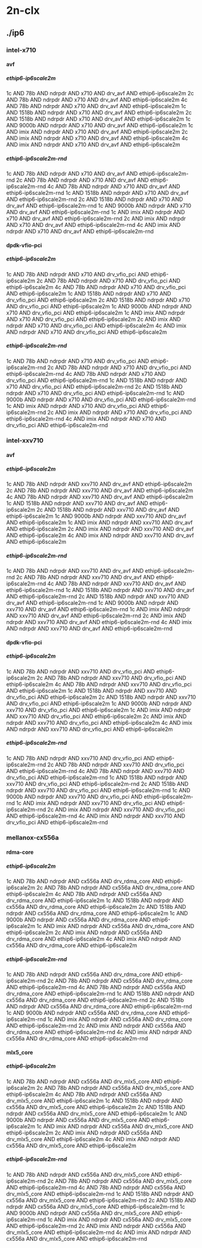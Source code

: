 # 2n-clx
## ./ip6
### intel-x710
#### avf
##### ethip6-ip6scale2m
1c AND 78b AND ndrpdr AND x710 AND drv_avf AND ethip6-ip6scale2m
2c AND 78b AND ndrpdr AND x710 AND drv_avf AND ethip6-ip6scale2m
4c AND 78b AND ndrpdr AND x710 AND drv_avf AND ethip6-ip6scale2m
1c AND 1518b AND ndrpdr AND x710 AND drv_avf AND ethip6-ip6scale2m
2c AND 1518b AND ndrpdr AND x710 AND drv_avf AND ethip6-ip6scale2m
1c AND 9000b AND ndrpdr AND x710 AND drv_avf AND ethip6-ip6scale2m
1c AND imix AND ndrpdr AND x710 AND drv_avf AND ethip6-ip6scale2m
2c AND imix AND ndrpdr AND x710 AND drv_avf AND ethip6-ip6scale2m
4c AND imix AND ndrpdr AND x710 AND drv_avf AND ethip6-ip6scale2m
##### ethip6-ip6scale2m-rnd
1c AND 78b AND ndrpdr AND x710 AND drv_avf AND ethip6-ip6scale2m-rnd
2c AND 78b AND ndrpdr AND x710 AND drv_avf AND ethip6-ip6scale2m-rnd
4c AND 78b AND ndrpdr AND x710 AND drv_avf AND ethip6-ip6scale2m-rnd
1c AND 1518b AND ndrpdr AND x710 AND drv_avf AND ethip6-ip6scale2m-rnd
2c AND 1518b AND ndrpdr AND x710 AND drv_avf AND ethip6-ip6scale2m-rnd
1c AND 9000b AND ndrpdr AND x710 AND drv_avf AND ethip6-ip6scale2m-rnd
1c AND imix AND ndrpdr AND x710 AND drv_avf AND ethip6-ip6scale2m-rnd
2c AND imix AND ndrpdr AND x710 AND drv_avf AND ethip6-ip6scale2m-rnd
4c AND imix AND ndrpdr AND x710 AND drv_avf AND ethip6-ip6scale2m-rnd
#### dpdk-vfio-pci
##### ethip6-ip6scale2m
1c AND 78b AND ndrpdr AND x710 AND drv_vfio_pci AND ethip6-ip6scale2m
2c AND 78b AND ndrpdr AND x710 AND drv_vfio_pci AND ethip6-ip6scale2m
4c AND 78b AND ndrpdr AND x710 AND drv_vfio_pci AND ethip6-ip6scale2m
1c AND 1518b AND ndrpdr AND x710 AND drv_vfio_pci AND ethip6-ip6scale2m
2c AND 1518b AND ndrpdr AND x710 AND drv_vfio_pci AND ethip6-ip6scale2m
1c AND 9000b AND ndrpdr AND x710 AND drv_vfio_pci AND ethip6-ip6scale2m
1c AND imix AND ndrpdr AND x710 AND drv_vfio_pci AND ethip6-ip6scale2m
2c AND imix AND ndrpdr AND x710 AND drv_vfio_pci AND ethip6-ip6scale2m
4c AND imix AND ndrpdr AND x710 AND drv_vfio_pci AND ethip6-ip6scale2m
##### ethip6-ip6scale2m-rnd
1c AND 78b AND ndrpdr AND x710 AND drv_vfio_pci AND ethip6-ip6scale2m-rnd
2c AND 78b AND ndrpdr AND x710 AND drv_vfio_pci AND ethip6-ip6scale2m-rnd
4c AND 78b AND ndrpdr AND x710 AND drv_vfio_pci AND ethip6-ip6scale2m-rnd
1c AND 1518b AND ndrpdr AND x710 AND drv_vfio_pci AND ethip6-ip6scale2m-rnd
2c AND 1518b AND ndrpdr AND x710 AND drv_vfio_pci AND ethip6-ip6scale2m-rnd
1c AND 9000b AND ndrpdr AND x710 AND drv_vfio_pci AND ethip6-ip6scale2m-rnd
1c AND imix AND ndrpdr AND x710 AND drv_vfio_pci AND ethip6-ip6scale2m-rnd
2c AND imix AND ndrpdr AND x710 AND drv_vfio_pci AND ethip6-ip6scale2m-rnd
4c AND imix AND ndrpdr AND x710 AND drv_vfio_pci AND ethip6-ip6scale2m-rnd
### intel-xxv710
#### avf
##### ethip6-ip6scale2m
1c AND 78b AND ndrpdr AND xxv710 AND drv_avf AND ethip6-ip6scale2m
2c AND 78b AND ndrpdr AND xxv710 AND drv_avf AND ethip6-ip6scale2m
4c AND 78b AND ndrpdr AND xxv710 AND drv_avf AND ethip6-ip6scale2m
1c AND 1518b AND ndrpdr AND xxv710 AND drv_avf AND ethip6-ip6scale2m
2c AND 1518b AND ndrpdr AND xxv710 AND drv_avf AND ethip6-ip6scale2m
1c AND 9000b AND ndrpdr AND xxv710 AND drv_avf AND ethip6-ip6scale2m
1c AND imix AND ndrpdr AND xxv710 AND drv_avf AND ethip6-ip6scale2m
2c AND imix AND ndrpdr AND xxv710 AND drv_avf AND ethip6-ip6scale2m
4c AND imix AND ndrpdr AND xxv710 AND drv_avf AND ethip6-ip6scale2m
##### ethip6-ip6scale2m-rnd
1c AND 78b AND ndrpdr AND xxv710 AND drv_avf AND ethip6-ip6scale2m-rnd
2c AND 78b AND ndrpdr AND xxv710 AND drv_avf AND ethip6-ip6scale2m-rnd
4c AND 78b AND ndrpdr AND xxv710 AND drv_avf AND ethip6-ip6scale2m-rnd
1c AND 1518b AND ndrpdr AND xxv710 AND drv_avf AND ethip6-ip6scale2m-rnd
2c AND 1518b AND ndrpdr AND xxv710 AND drv_avf AND ethip6-ip6scale2m-rnd
1c AND 9000b AND ndrpdr AND xxv710 AND drv_avf AND ethip6-ip6scale2m-rnd
1c AND imix AND ndrpdr AND xxv710 AND drv_avf AND ethip6-ip6scale2m-rnd
2c AND imix AND ndrpdr AND xxv710 AND drv_avf AND ethip6-ip6scale2m-rnd
4c AND imix AND ndrpdr AND xxv710 AND drv_avf AND ethip6-ip6scale2m-rnd
#### dpdk-vfio-pci
##### ethip6-ip6scale2m
1c AND 78b AND ndrpdr AND xxv710 AND drv_vfio_pci AND ethip6-ip6scale2m
2c AND 78b AND ndrpdr AND xxv710 AND drv_vfio_pci AND ethip6-ip6scale2m
4c AND 78b AND ndrpdr AND xxv710 AND drv_vfio_pci AND ethip6-ip6scale2m
1c AND 1518b AND ndrpdr AND xxv710 AND drv_vfio_pci AND ethip6-ip6scale2m
2c AND 1518b AND ndrpdr AND xxv710 AND drv_vfio_pci AND ethip6-ip6scale2m
1c AND 9000b AND ndrpdr AND xxv710 AND drv_vfio_pci AND ethip6-ip6scale2m
1c AND imix AND ndrpdr AND xxv710 AND drv_vfio_pci AND ethip6-ip6scale2m
2c AND imix AND ndrpdr AND xxv710 AND drv_vfio_pci AND ethip6-ip6scale2m
4c AND imix AND ndrpdr AND xxv710 AND drv_vfio_pci AND ethip6-ip6scale2m
##### ethip6-ip6scale2m-rnd
1c AND 78b AND ndrpdr AND xxv710 AND drv_vfio_pci AND ethip6-ip6scale2m-rnd
2c AND 78b AND ndrpdr AND xxv710 AND drv_vfio_pci AND ethip6-ip6scale2m-rnd
4c AND 78b AND ndrpdr AND xxv710 AND drv_vfio_pci AND ethip6-ip6scale2m-rnd
1c AND 1518b AND ndrpdr AND xxv710 AND drv_vfio_pci AND ethip6-ip6scale2m-rnd
2c AND 1518b AND ndrpdr AND xxv710 AND drv_vfio_pci AND ethip6-ip6scale2m-rnd
1c AND 9000b AND ndrpdr AND xxv710 AND drv_vfio_pci AND ethip6-ip6scale2m-rnd
1c AND imix AND ndrpdr AND xxv710 AND drv_vfio_pci AND ethip6-ip6scale2m-rnd
2c AND imix AND ndrpdr AND xxv710 AND drv_vfio_pci AND ethip6-ip6scale2m-rnd
4c AND imix AND ndrpdr AND xxv710 AND drv_vfio_pci AND ethip6-ip6scale2m-rnd
### mellanox-cx556a
#### rdma-core
##### ethip6-ip6scale2m
1c AND 78b AND ndrpdr AND cx556a AND drv_rdma_core AND ethip6-ip6scale2m
2c AND 78b AND ndrpdr AND cx556a AND drv_rdma_core AND ethip6-ip6scale2m
4c AND 78b AND ndrpdr AND cx556a AND drv_rdma_core AND ethip6-ip6scale2m
1c AND 1518b AND ndrpdr AND cx556a AND drv_rdma_core AND ethip6-ip6scale2m
2c AND 1518b AND ndrpdr AND cx556a AND drv_rdma_core AND ethip6-ip6scale2m
1c AND 9000b AND ndrpdr AND cx556a AND drv_rdma_core AND ethip6-ip6scale2m
1c AND imix AND ndrpdr AND cx556a AND drv_rdma_core AND ethip6-ip6scale2m
2c AND imix AND ndrpdr AND cx556a AND drv_rdma_core AND ethip6-ip6scale2m
4c AND imix AND ndrpdr AND cx556a AND drv_rdma_core AND ethip6-ip6scale2m
##### ethip6-ip6scale2m-rnd
1c AND 78b AND ndrpdr AND cx556a AND drv_rdma_core AND ethip6-ip6scale2m-rnd
2c AND 78b AND ndrpdr AND cx556a AND drv_rdma_core AND ethip6-ip6scale2m-rnd
4c AND 78b AND ndrpdr AND cx556a AND drv_rdma_core AND ethip6-ip6scale2m-rnd
1c AND 1518b AND ndrpdr AND cx556a AND drv_rdma_core AND ethip6-ip6scale2m-rnd
2c AND 1518b AND ndrpdr AND cx556a AND drv_rdma_core AND ethip6-ip6scale2m-rnd
1c AND 9000b AND ndrpdr AND cx556a AND drv_rdma_core AND ethip6-ip6scale2m-rnd
1c AND imix AND ndrpdr AND cx556a AND drv_rdma_core AND ethip6-ip6scale2m-rnd
2c AND imix AND ndrpdr AND cx556a AND drv_rdma_core AND ethip6-ip6scale2m-rnd
4c AND imix AND ndrpdr AND cx556a AND drv_rdma_core AND ethip6-ip6scale2m-rnd
#### mlx5_core
##### ethip6-ip6scale2m
1c AND 78b AND ndrpdr AND cx556a AND drv_mlx5_core AND ethip6-ip6scale2m
2c AND 78b AND ndrpdr AND cx556a AND drv_mlx5_core AND ethip6-ip6scale2m
4c AND 78b AND ndrpdr AND cx556a AND drv_mlx5_core AND ethip6-ip6scale2m
1c AND 1518b AND ndrpdr AND cx556a AND drv_mlx5_core AND ethip6-ip6scale2m
2c AND 1518b AND ndrpdr AND cx556a AND drv_mlx5_core AND ethip6-ip6scale2m
1c AND 9000b AND ndrpdr AND cx556a AND drv_mlx5_core AND ethip6-ip6scale2m
1c AND imix AND ndrpdr AND cx556a AND drv_mlx5_core AND ethip6-ip6scale2m
2c AND imix AND ndrpdr AND cx556a AND drv_mlx5_core AND ethip6-ip6scale2m
4c AND imix AND ndrpdr AND cx556a AND drv_mlx5_core AND ethip6-ip6scale2m
##### ethip6-ip6scale2m-rnd
1c AND 78b AND ndrpdr AND cx556a AND drv_mlx5_core AND ethip6-ip6scale2m-rnd
2c AND 78b AND ndrpdr AND cx556a AND drv_mlx5_core AND ethip6-ip6scale2m-rnd
4c AND 78b AND ndrpdr AND cx556a AND drv_mlx5_core AND ethip6-ip6scale2m-rnd
1c AND 1518b AND ndrpdr AND cx556a AND drv_mlx5_core AND ethip6-ip6scale2m-rnd
2c AND 1518b AND ndrpdr AND cx556a AND drv_mlx5_core AND ethip6-ip6scale2m-rnd
1c AND 9000b AND ndrpdr AND cx556a AND drv_mlx5_core AND ethip6-ip6scale2m-rnd
1c AND imix AND ndrpdr AND cx556a AND drv_mlx5_core AND ethip6-ip6scale2m-rnd
2c AND imix AND ndrpdr AND cx556a AND drv_mlx5_core AND ethip6-ip6scale2m-rnd
4c AND imix AND ndrpdr AND cx556a AND drv_mlx5_core AND ethip6-ip6scale2m-rnd
